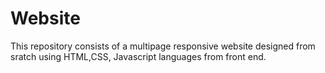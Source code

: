 # Website
This repository consists of a multipage responsive website designed from sratch using HTML,CSS, Javascript languages from front end.
